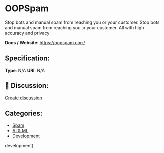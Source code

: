 # OOPSpam


Stop bots and manual spam from reaching you or your customer. Stop bots and manual spam from reaching you or your customer.  All with high accuracy and privacy

**Docs / Website**: https://oopspam.com/

## Specification:
**Type**:  N/A 
**URI**:  N/A 

## 💬 Discussion:
[Create discussion](https://github.com/apis-list/apis-list/discussions/new)

## Categories:
- [Spam](https://github.com/apis-list/apis-list#spam)
- [AI & ML](https://github.com/apis-list/apis-list#ai-and-ml)
- [Development](https://github.com/apis-list/apis-list#development)



development)



